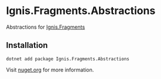 ﻿# Ignis.Fragments.Abstractions

Abstractions for [Ignis.Fragments](https://www.nuget.org/packages/Ignis.Fragments)

## Installation

```shell
dotnet add package Ignis.Fragments.Abstractions
```

Visit [nuget.org](https://www.nuget.org/packages/Ignis.Fragments.Abstractions) for more information.
